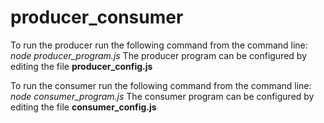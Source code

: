 # producer_consumer

To run the producer run the following command from the command line:
*node producer_program.js*
The producer program can be configured by editing the file **producer_config.js**

To run the consumer run the following command from the command line:
*node consumer_program.js*
The consumer program can be configured by editing the file **consumer_config.js**

